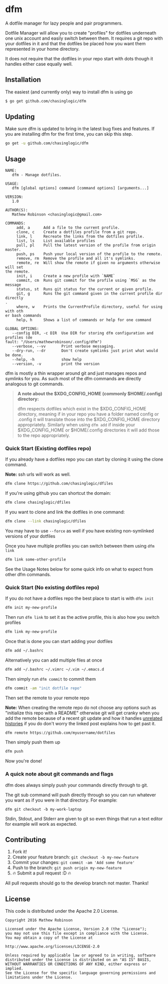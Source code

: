 # dfm
A dotfile manager for lazy people and pair programmers.

Dotfile Manager will allow you to create "profiles" for dotfiles underneath one
unix account and easily switch between them. It requires a git repo with your
dotfiles in it and that the dotfiles be placed how you want them represented in
your home directory.

It does not require that the dotfiles in your repo start with dots though it
handles either case equally well.

## Installation
The easiest (and currently only) way to install dfm is using go

```bash
$ go get github.com/chasinglogic/dfm
```

## Updating

Make sure dfm is updated to bring in the latest bug fixes and features. If you are installing dfm for the first time, you can skip this step.

```bash
go get -u github.com/chasinglogic/dfm
```

## Usage

```text
NAME:
   dfm - Manage dotfiles.

USAGE:
   dfm [global options] command [command options] [arguments...]

VERSION:
   1.0

AUTHOR(S):
   Mathew Robinson <chasinglogic@gmail.com>

COMMANDS:
     add, a      Add a file to the current profile.
     clone, c    Create a dotfiles profile from a git repo.
     link, l     Recreate the links from the dotfiles profile.
     list, ls    List available profiles
     pull, pl    Pull the latest version of the profile from origin master.
     push, ps    Push your local version of the profile to the remote.
     remove, rm  Remove the profile and all it's symlinks.
     remote, re  Will show the remote if given no arguments otherwise will set
the remote.
     init, i     Create a new profile with `NAME`
     commit, cm  Runs git commit for the profile using `MSG` as the message
     status, st  Runs git status for the current or given profile.
     git, g      Runs the git command given in the current profile dir directly
.
     where, w    Prints the CurrentProfile directory, useful for using with oth
er bash commands
     help, h     Shows a list of commands or help for one command

GLOBAL OPTIONS:
   --config DIR, -c DIR  Use DIR for storing dfm configuration and profiles (de
fault: "/Users/mathewrobinson/.config/dfm")
   --verbose, --vv       Print verbose messaging.
   --dry-run, --dr       Don't create symlinks just print what would be done.
   --help, -h            show help
   --version, -v         print the version
```

dfm is mostly a thin wrapper around git and just manages repos and symlinks
for you. As such most of the dfm commands are directly analogous to git
commands.

> **A note about the $XDG\_CONFIG\_HOME (commonly $HOME/.config) directory:**
>
> dfm respects dotfiles which exist in the $XDG\_CONFIG\_HOME directory, meaning
> if in your repo you have a folder named config or .config it will translate
> those into the  $XDG\_CONFIG\_HOME directory appropriately. Similarly when
> using `dfm add` if inside your $XDG\_CONFIG\_HOME or $HOME/.config directories
> it will add those to the repo appropriately.

### Quick Start (Existing dotfiles repo)

If you already have a dotfiles repo you can start by cloning it using the clone
command.

**Note:** ssh urls will work as well.

```bash
dfm clone https://github.com/chasinglogic/dfiles
```

If you're using github you can shortcut the domain:

```bash
dfm clone chasinglogic/dfiles
```

If you want to clone and link the dotfiles in one command:

```bash
dfm clone --link chasinglogic/dfiles
```

You may have to use `--force` as well if you have existing non-symlinked
versions of your dotfiles

Once you have multiple profiles you can switch between them using `dfm link`

```bash
dfm link some-other-profile
```

See the Usage Notes below for some quick info on what to expect from other dfm
commands.

### Quick Start (No existing dotfiles repo)

If you do not have a dotfiles repo the best place to start is with `dfm init`

```bash
dfm init my-new-profile
```

Then run `dfm link` to set it as the active profile, this is also how you
switch profiles

```bash
dfm link my-new-profile
```

Once that is done you can start adding your dotfiles

```bash
dfm add ~/.bashrc
```

Alternatively you can add multiple files at once

```bash
dfm add ~/.bashrc ~/.vimrc ~/.vim ~/.emacs.d
```

Then simply run `dfm commit` to commit them

```bash
dfm commit -am "init dotfile repo"
```

Then set the remote to your remote repo

**Note:** When creating the remote repo do not choose any options such as
"initialize this repo with a README" otherwise git will get cranky when you add
the remote because of a recent git update and how it handles [unrelated
histories](http://stackoverflow.com/questions/37937984/git-refusing-to-merge-unrelated-histories)
if you do don't worry the linked post explains how to get past it.

```bash
dfm remote https://github.com/myusername/dotfiles
```

Then simply push them up

```bash
dfm push
```

Now you're done!

### A quick note about git commands and flags

dfm does always simply push your commands directly through to git.

The git sub command will push directly through so you can run whatever you want
as if you were in that directory. For example:

`dfm git checkout -b my-work-laptop`

Stdin, Stdout, and Stderr are given to git so even things that run a text
editor for example will work as expected.

## Contributing

1. Fork it!
2. Create your feature branch: `git checkout -b my-new-feature`
3. Commit your changes: `git commit -am 'Add some feature'`
4. Push to the branch: `git push origin my-new-feature`
5. :fire: Submit a pull request :D :fire:

All pull requests should go to the develop branch not master. Thanks!

## License

This code is distributed under the Apache 2.0 License.

```
Copyright 2016 Mathew Robinson

Licensed under the Apache License, Version 2.0 (the "License");
you may not use this file except in compliance with the License.
You may obtain a copy of the License at

http://www.apache.org/licenses/LICENSE-2.0

Unless required by applicable law or agreed to in writing, software
distributed under the License is distributed on an "AS IS" BASIS,
WITHOUT WARRANTIES OR CONDITIONS OF ANY KIND, either express or implied.
See the License for the specific language governing permissions and
limitations under the License.
```
